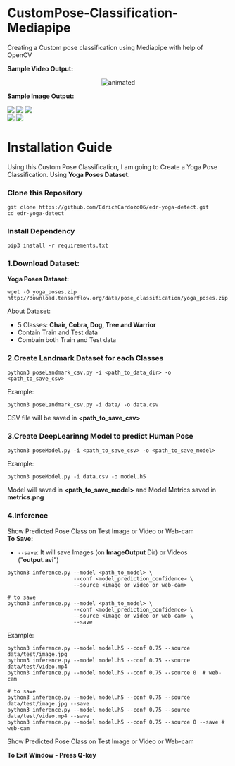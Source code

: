 # CustomPose-Classification-Mediapipe
Creating a Custom pose classification using Mediapipe with help of OpenCV

**Sample Video Output:**<br>
<p align="center">
  <img src='https://user-images.githubusercontent.com/88816150/189837009-a7344d98-d795-4bc4-b1fd-640e772221f7.gif' alt="animated" />
</p>

**Sample Image Output:**<br>

<div class="row">
  <div class="column">
    <img src="https://github.com/naseemap47/CustomPose-Classification-Mediapipe/blob/master/ImageOutput/chair.jpg">
    <img src="https://github.com/naseemap47/CustomPose-Classification-Mediapipe/blob/master/ImageOutput/cobra.jpg">
    <img src="https://github.com/naseemap47/CustomPose-Classification-Mediapipe/blob/master/ImageOutput/dog.jpg">
  </div>
  <div class="column">
  <img src="https://github.com/naseemap47/CustomPose-Classification-Mediapipe/blob/master/ImageOutput/tree.jpg">
  <img src="https://github.com/naseemap47/CustomPose-Classification-Mediapipe/blob/master/ImageOutput/warrior.jpg">
  </div>
</div>

# Installation Guide
Using this Custom Pose Classification, I am going to Create a Yoga Pose Classification. Using **Yoga Poses Dataset**.
### Clone this Repository
```
git clone https://github.com/EdrichCardozo06/edr-yoga-detect.git
cd edr-yoga-detect
```
### Install Dependency
```
pip3 install -r requirements.txt
```

### 1.Download Dataset:
**Yoga Poses Dataset:**
```
wget -O yoga_poses.zip http://download.tensorflow.org/data/pose_classification/yoga_poses.zip
```
About Dataset:
- 5 Classes: **Chair, Cobra, Dog, Tree and Warrior**
- Contain Train and Test data
- Combain both Train and Test data

### 2.Create Landmark Dataset for each Classes
```
python3 poseLandmark_csv.py -i <path_to_data_dir> -o <path_to_save_csv>
```
Example:
```
python3 poseLandmark_csv.py -i data/ -o data.csv
```
CSV file will be saved in **<path_to_save_csv>**
### 3.Create DeepLearinng Model to predict Human Pose
```
python3 poseModel.py -i <path_to_save_csv> -o <path_to_save_model>
```
Example:
```
python3 poseModel.py -i data.csv -o model.h5
```
Model will saved in **<path_to_save_model>** and Model Metrics saved in **metrics.png**
### 4.Inference
Show Predicted Pose Class on Test Image or Video or Web-cam <br>
**To Save:**
 - `--save`: It will save Images (on **ImageOutput** Dir) or Videos ("**output.avi**")
```
python3 inference.py --model <path_to_model> \
                     --conf <model_prediction_confidence> \
                     --source <image or video or web-cam>

# to save
python3 inference.py --model <path_to_model> \
                     --conf <model_prediction_confidence> \
                     --source <image or video or web-cam> \
                     --save
```
Example:
```
python3 inference.py --model model.h5 --conf 0.75 --source data/test/image.jpg
python3 inference.py --model model.h5 --conf 0.75 --source data/test/video.mp4
python3 inference.py --model model.h5 --conf 0.75 --source 0  # web-cam

# to save
python3 inference.py --model model.h5 --conf 0.75 --source data/test/image.jpg --save
python3 inference.py --model model.h5 --conf 0.75 --source data/test/video.mp4 --save
python3 inference.py --model model.h5 --conf 0.75 --source 0 --save # web-cam
```

Show Predicted Pose Class on Test Image or Video or Web-cam

**To Exit Window - Press Q-key**

